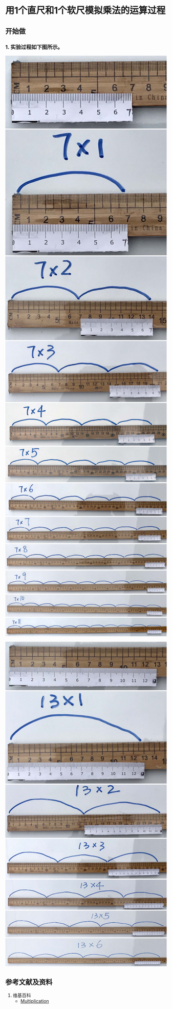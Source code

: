# 用1个直尺和1个软尺模拟乘法的运算过程

## 开始做

### 1. 实验过程如下图所示。

![](/images/数轴(一维坐标系)/用1个直尺和1个软尺模拟乘法的运算过程/1a1.jpg)
![](/images/数轴(一维坐标系)/用1个直尺和1个软尺模拟乘法的运算过程/1a2.jpg)
![](/images/数轴(一维坐标系)/用1个直尺和1个软尺模拟乘法的运算过程/1a3.jpg)
![](/images/数轴(一维坐标系)/用1个直尺和1个软尺模拟乘法的运算过程/1a4.jpg)
![](/images/数轴(一维坐标系)/用1个直尺和1个软尺模拟乘法的运算过程/1a5.jpg)
![](/images/数轴(一维坐标系)/用1个直尺和1个软尺模拟乘法的运算过程/1a6.jpg)
![](/images/数轴(一维坐标系)/用1个直尺和1个软尺模拟乘法的运算过程/1a7.jpg)
![](/images/数轴(一维坐标系)/用1个直尺和1个软尺模拟乘法的运算过程/1a8.jpg)
![](/images/数轴(一维坐标系)/用1个直尺和1个软尺模拟乘法的运算过程/1a9.jpg)
![](/images/数轴(一维坐标系)/用1个直尺和1个软尺模拟乘法的运算过程/1a10.jpg)
![](/images/数轴(一维坐标系)/用1个直尺和1个软尺模拟乘法的运算过程/1a11.jpg)
![](/images/数轴(一维坐标系)/用1个直尺和1个软尺模拟乘法的运算过程/1a12.jpg)

![](/images/数轴(一维坐标系)/用1个直尺和1个软尺模拟乘法的运算过程/2a1.jpg)
![](/images/数轴(一维坐标系)/用1个直尺和1个软尺模拟乘法的运算过程/2a2.jpg)
![](/images/数轴(一维坐标系)/用1个直尺和1个软尺模拟乘法的运算过程/2a3.jpg)
![](/images/数轴(一维坐标系)/用1个直尺和1个软尺模拟乘法的运算过程/2a4.jpg)
![](/images/数轴(一维坐标系)/用1个直尺和1个软尺模拟乘法的运算过程/2a5.jpg)
![](/images/数轴(一维坐标系)/用1个直尺和1个软尺模拟乘法的运算过程/2a6.jpg)
![](/images/数轴(一维坐标系)/用1个直尺和1个软尺模拟乘法的运算过程/2a7.jpg)

## 参考文献及资料

1. 维基百科
	- [Multiplication](https://en.wikipedia.org/wiki/Multiplication) 

